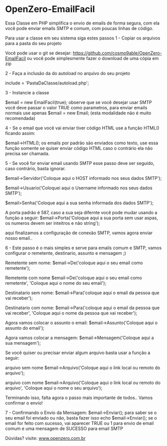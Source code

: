 # OpenZero-EmailFacil
Essa Classe em PHP simplifica o envio de emails de forma segura, com ela você pode enviar emails SMTP e comum,
com poucas linhas de código.


Para usar a classe em seu sistema siga estes passos
1 - Copiar os arquivos para a pasta do seu projeto

Você pode usar o git se desejar: https://github.com/cosmo9able/OpenZero-EmailFacil
ou você pode simplesmente fazer o download de uma cópia em zip




2 - Faça a inclusão da do autoload no arquivo do seu projeto

include = 'PastaDaClasse/autoload.php';







3 - Instancie a classe

$email = new EmailFacil(true);
observe que se você desejar usar SMTP você deve passar o valor TRUE como parametros, para enviar emails normais use apenas $email = new Email; (esta modalidade não é muito recomendada)







4 - Se o email que você vai enviar tiver código HTML use a função HTML() ficando assim:

$email->HTML();
os emails por padrão são enviados como texto, use essa função somente se quiser enviar código HTML
caso o contrário ela não precisa ser chamada.












5 - Se você for enviar email usando SMTP esse passo deve ser seguido, caso contrário, basta ignorar.

$email->Servidor('Coloque aqui o HOST informado nos seus dados SMTP');

$email->Usuario('Coloquei aqui o Username informado nos seus dados SMTP');

$email>Senha('Coloque aqui a sua senha informada dos dados SMTP');

A porta padrão é 587, caso a sua seja difernte você pode mudar usando a função a seguir:
$email->Porta('Coloque aqui a sua porta sem usar aspas, os numeros devem ser inteitros e não string');

aqui finalizamos a configuração de conexão SMTP, vamos agora enviar nosso email..












6 - Este passo é o mais simples e serve para emails comum e SMTP, vamos configurar o remetente, destinario, assunto e mensagem ;)

Remetente sem nome:
$email->De('coloque aqui o seu email como remetente');

Remetente com nome
$email->De('coloque aqui o seu email como remetente', 'Coloque aqui o nome do seu email');



Destinatario sem nome:
$email->Para('coloque aqui o email da pessoa que vai receber');

Destinatario com nome:
$email->Para('coloque aqui o email da pessoa que vai receber', 'Coloque aqui o nome da pessoa que vai receber');

Agora vamos colocar o assunto o email:
$email->Assunto('Coloque aqui o assunto do email');

Agora vamos colocar a mensagem:
$email->Mensagem('Coloque aqui a sua mensagem');

Se você quiser ou precisar enviar algum arquivo basta usar a função a seguir:

arquivo sem nome
$email->Arquivo('Coloque aqui o link local ou remoto do arquivo');

arquivo com nome
$email->Arquivo('Coloque aqui o link local ou remoto do arquivo', 'Coloque aqui o nome o seu arquivo');

Terminando isso, falta agora o passo mais importante de todos.. Vamos confirmar o envio!
















7 - Confirmando o Envio da Mensagem:
$email->Enviar();
para saber se o seu email foi enviado ou não, basta fazer isso echo $email->Enviar();
se o email for feito com sucesso, vai aparecer TRUE ou 1 para envio de email comum e uma mensagem de SUCESSO para email SMTP















Dúvidas? visite: www.openzero.com.br
